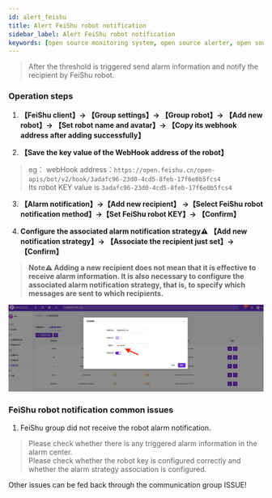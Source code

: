 ```yaml
---
id: alert_feishu
title: Alert FeiShu robot notification      
sidebar_label: Alert FeiShu robot notification     
keywords: [open source monitoring system, open source alerter, open source feishu bot notification]
---
```


> After the threshold is triggered send alarm information and notify the recipient by FeiShu robot.         

### Operation steps   

1. **【FeiShu client】-> 【Group settings】-> 【Group robot】-> 【Add new robot】-> 【Set robot name and avatar】-> 【Copy its webhook address after adding successfully】**

2. **【Save the key value of the WebHook address of the robot】**     

> eg： webHook address：`https://open.feishu.cn/open-apis/bot/v2/hook/3adafc96-23d0-4cd5-8feb-17f6e0b5fcs4`     
> Its robot KEY value is `3adafc96-23d0-4cd5-8feb-17f6e0b5fcs4`      

3. **【Alarm notification】->【Add new recipient】 ->【Select FeiShu robot notification method】->【Set FeiShu robot KEY】-> 【Confirm】**

4. **Configure the associated alarm notification strategy⚠️ 【Add new notification strategy】-> 【Associate the recipient just set】-> 【Confirm】**  

> **Note⚠️ Adding a new recipient does not mean that it is effective to receive alarm information. It is also necessary to configure the associated alarm notification strategy, that is, to specify which messages are sent to which recipients.**   

![email](/img/docs/help/alert-notice-4.png)    


### FeiShu robot notification common issues   

1. FeiShu group did not receive the robot alarm notification.       
> Please check whether there is any triggered alarm information in the alarm center.   
> Please check whether the robot key is configured correctly and whether the alarm strategy association is configured.   

Other issues can be fed back through the communication group ISSUE! 
